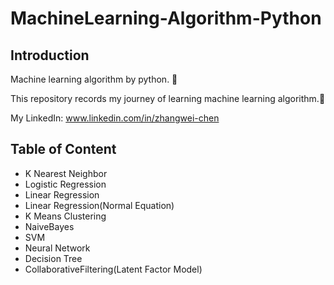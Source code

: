 # MachineLearning-Algorithm-Python
## Introduction
Machine learning algorithm by python. 🐍

This repository records my journey of learning machine learning algorithm.📝

My LinkedIn: www.linkedin.com/in/zhangwei-chen

## Table of Content
* K Nearest Neighbor
* Logistic Regression
* Linear Regression
* Linear Regression(Normal Equation)
* K Means Clustering
* NaiveBayes
* SVM
* Neural Network
* Decision Tree
* CollaborativeFiltering(Latent Factor Model)
